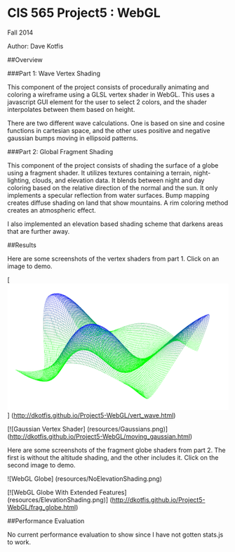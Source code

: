 CIS 565 Project5 : WebGL
===================

Fall 2014

Author: Dave Kotfis

##Overview

###Part 1: Wave Vertex Shading

This component of the project consists of procedurally animating and coloring a wireframe using a GLSL vertex shader in WebGL. This uses a javascript GUI element for the user to select 2 colors, and the shader interpolates between them based on height.

There are two different wave calculations. One is based on sine and cosine functions in cartesian space, and the other uses positive and negative gaussian bumps moving in ellipsoid patterns.

###Part 2: Global Fragment Shading

This component of the project consists of shading the surface of a globe using a fragment shader. It utilizes textures containing a terrain, night-lighting, clouds, and elevation data. It blends between night and day coloring based on the relative direction of the normal and the sun. It only implements a specular reflection from water surfaces. Bump mapping creates diffuse shading on land that show mountains. A rim coloring method creates an atmospheric effect.

I also implemented an elevation based shading scheme that darkens areas that are further away.

##Results

Here are some screenshots of the vertex shaders from part 1. Click on an image to demo.

[![Sine Wave Vertex Shader](resources/SinWave.png)] (http://dkotfis.github.io/Project5-WebGL/vert_wave.html)

[![Gaussian Vertex Shader] (resources/Gaussians.png)] (http://dkotfis.github.io/Project5-WebGL/moving_gaussian.html)

Here are some screenshots of the fragment globe shaders from part 2. The first is without the altitude shading, and the other includes it. Click on the second image to demo.

![WebGL Globe] (resources/NoElevationShading.png)

[![WebGL Globe With Extended Features] (resources/ElevationShading.png)] (http://dkotfis.github.io/Project5-WebGL/frag_globe.html)

##Performance Evaluation

No current performance evaluation to show since I have not gotten stats.js to work.
